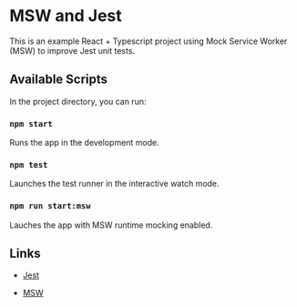 # MSW and Jest

This is an example  React + Typescript project using Mock Service Worker (MSW) to improve Jest unit tests.

## Available Scripts

In the project directory, you can run:

### `npm start`

Runs the app in the development mode.

### `npm test`

Launches the test runner in the interactive watch mode.

### `npm run start:msw`

Lauches the app with MSW runtime mocking enabled.

## Links

- [Jest](https://jestjs.io/)

- [MSW](https://mswjs.io/)

